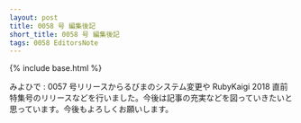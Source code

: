 ```yaml
---
layout: post
title: 0058 号 編集後記
short_title: 0058 号 編集後記
tags: 0058 EditorsNote
---
```

{% include base.html %}

みよひで
: 0057 号リリースからるびまのシステム変更や RubyKaigi 2018 直前特集号のリリースなどを行いました。今後は記事の充実などを図っていきたいと思っています。今後もよろしくお願いします。
